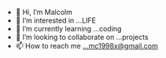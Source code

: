 - 👋 Hi, I’m Malcolm
- 👀 I’m interested in ...LIFE
- 🌱 I’m currently learning ...coding
- 💞️ I’m looking to collaborate on ...projects
- 📫 How to reach me ...mc1998x@gmail.com

<!---
more8797/more8797 is a ✨ special ✨ repository because its `README.md` (this file) appears on your GitHub profile.
You can click the Preview link to take a look at your changes.
--->
